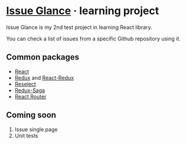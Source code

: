 # [Issue Glance](https://issue-glance.herokuapp.com/) &middot; learning project

Issue Glance is my 2nd test project in learning React library.

You can check a list of issues from a specific Github repository using it.

## Common packages

- [React](https://github.com/facebook/react)
- [Redux](https://github.com/reduxjs/redux) and [React-Redux](https://github.com/reduxjs/react-redux)
- [Reselect](https://github.com/reduxjs/reselect)
- [Redux-Saga](https://github.com/redux-saga/redux-saga/)
- [React Router](https://github.com/ReactTraining/react-router/tree/master/packages/react-router-dom)

## Coming soon

1. Issue single page
2. Unit tests